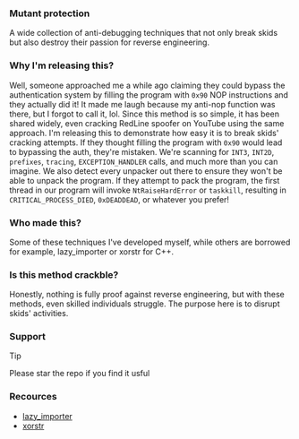 ### Mutant protection
A wide collection of anti-debugging techniques that not only break skids but also destroy their passion for reverse engineering.

### Why I'm releasing this?
Well, someone approached me a while ago claiming they could bypass the authentication system by filling the program with `0x90` NOP instructions and they actually did it! It made me laugh because my anti-nop function was there, but I forgot to call it, lol. Since this method is so simple, it has been shared widely, even cracking RedLine spoofer on YouTube using the same approach. I'm releasing this to demonstrate how easy it is to break skids' cracking attempts. If they thought filling the program with `0x90` would lead to bypassing the auth, they're mistaken. We're scanning for `INT3`, `INT2D`, `prefixes`, `tracing`, `EXCEPTION_HANDLER` calls, and much more than you can imagine. We also detect every unpacker out there to ensure they won't be able to unpack the program. If they attempt to pack the program, the first thread in our program will invoke `NtRaiseHardError` or `taskkill`, resulting in `CRITICAL_PROCESS_DIED`, `0xDEADDEAD`, or whatever you prefer!









### Who made this?
Some of these techniques I've developed myself, while others are borrowed for example, lazy_importer or xorstr for C++.


### Is this method crackble?
Honestly, nothing is fully proof against reverse engineering, but with these methods, even skilled individuals struggle. The purpose here is to disrupt skids' activities.

### Support
> [!TIP]
> Please star the repo if you find it usful 




### Recources
- [lazy_importer](https://github.com/JustasMasiulis/lazy_importer)
- [xorstr](https://github.com/JustasMasiulis/xorstr)
